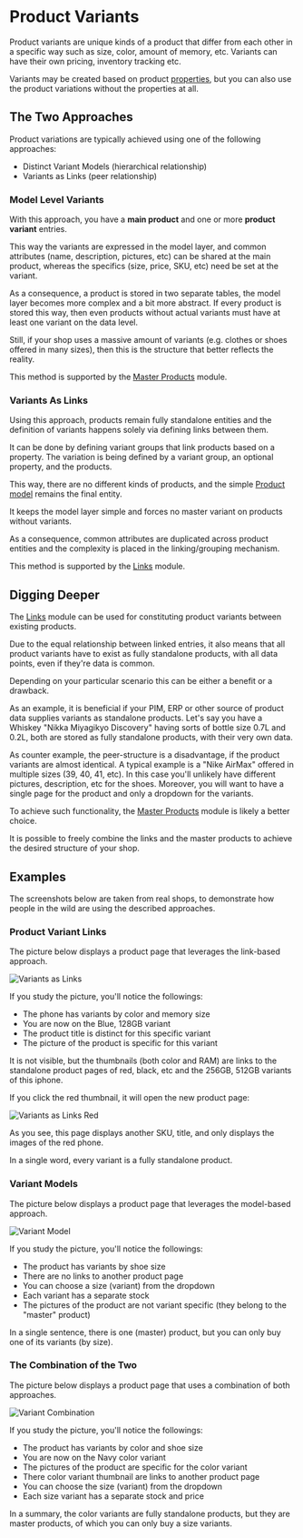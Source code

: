 # Product Variants

Product variants are unique kinds of a product that differ from each other in
a specific way such as size, color, amount of memory, etc. Variants can have
their own pricing, inventory tracking etc.

Variants may be created based on product [properties](properties.md),
but you can also use the product variations without the properties at all.

## The Two Approaches

Product variations are typically achieved using one of the following approaches:

- Distinct Variant Models (hierarchical relationship)
- Variants as Links (peer relationship)

### Model Level Variants

With this approach, you have a **main product** and one or more **product variant** entries.

This way the variants are expressed in the model layer, and common attributes
(name, description, pictures, etc) can be shared at the main product, whereas
the specifics (size, price, SKU, etc) need be set at the variant.

As a consequence, a product is stored in two separate tables, the model layer
becomes more complex and a bit more abstract. If every product is stored this
way, then even products without actual variants must have at least one variant
on the data level.

Still, if your shop uses a massive amount of variants
(e.g. clothes or shoes offered in many sizes), then this is the structure that
better reflects the reality.

This method is supported by the [Master Products](master-products.md) module.

### Variants As Links

Using this approach, products remain fully standalone entities and the definition
of variants happens solely via defining links between them.

It can be done by defining variant groups that link products based on a property.
The variation is being defined by a variant group, an optional property, and
the products.

This way, there are no different kinds of products, and the simple
[Product model](products.md) remains the final entity.

It keeps the model layer simple and forces no master variant on products without variants.

As a consequence, common attributes are duplicated across product entities and the
complexity is placed in the linking/grouping mechanism.

This method is supported by the [Links](links.md) module.

## Digging Deeper

The [Links](links.md) module can be used for constituting product variants between existing products.

Due to the equal relationship between linked entries, it also means that all
product variants have to exist as fully standalone products, with all data points,
even if they're data is common.

Depending on your particular scenario this can be either a benefit or a drawback.

As an example, it is beneficial if your PIM, ERP or other source of product data
supplies variants as standalone products. Let's say you have a Whiskey
"Nikka Miyagikyo Discovery" having sorts of bottle size 0.7L and 0.2L,
both are stored as fully standalone products, with their very own data.

As counter example, the peer-structure is a disadvantage, if the product
variants are almost identical. A typical example is a "Nike AirMax" offered
in multiple sizes (39, 40, 41, etc). In this case you'll unlikely have
different pictures, description, etc for the shoes. Moreover, you will
want to have a single page for the product and only a dropdown for the variants.

To achieve such functionality, the [Master Products](master-products.md) module
is likely a better choice.

It is possible to freely combine the links and the master products to achieve
the desired structure of your shop.

## Examples

The screenshots below are taken from real shops, to demonstrate how people
in the wild are using the described approaches.

### Product Variant Links

The picture below displays a product page that leverages the link-based approach.

![Variants as Links](_variant_links.png)

If you study the picture, you'll notice the followings:

- The phone has variants by color and memory size
- You are now on the Blue, 128GB variant
- The product title is distinct for this specific variant
- The picture of the product is specific for this variant

It is not visible, but the thumbnails (both color and RAM) are links to the
standalone product pages of red, black, etc and the 256GB, 512GB variants
of this iphone.

If you click the red thumbnail, it will open the new product page:

![Variants as Links Red](_variant_links2.png)

As you see, this page displays another SKU, title, and only displays the images of the red phone.

In a single word, every variant is a fully standalone product.

### Variant Models

The picture below displays a product page that leverages the model-based approach.

![Variant Model](_variant_model.png)

If you study the picture, you'll notice the followings:

- The product has variants by shoe size
- There are no links to another product page
- You can choose a size (variant) from the dropdown
- Each variant has a separate stock
- The pictures of the product are not variant specific (they belong to the "master" product)

In a single sentence, there is one (master) product, but you can only buy one of its variants (by size).

### The Combination of the Two

The picture below displays a product page that uses a combination of both approaches.

![Variant Combination](_variant_combination.png)

If you study the picture, you'll notice the followings:

- The product has variants by color and shoe size
- You are now on the Navy color variant
- The pictures of the product are specific for the color variant
- There color variant thumbnail are links to another product page
- You can choose the size (variant) from the dropdown
- Each size variant has a separate stock and price

In a summary, the color variants are fully standalone products, but they
are master products, of which you can only buy a size variants.
